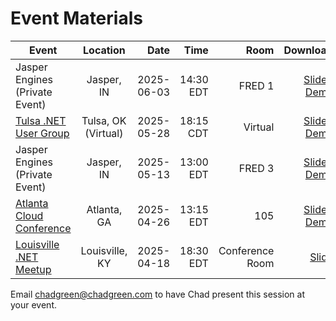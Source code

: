 # Event Materials

| Event                                                        |      Location       |       Date |      Time |            Room |                                                    Downloads |
| ------------------------------------------------------------ | :-----------------: | ---------: | --------: | --------------: | -----------------------------------------------------------: |
| Jasper Engines (Private Event)                               |     Jasper, IN      | 2025-06-03 | 14:30 EDT |          FRED 1 | [Slides](EventMaterials/MessagingPatterns-Jassper-DEV01-02.pptx) / [Demos](Demos\readme.md) |
| [Tulsa .NET User Group](https://www.meetup.com/tulsadevelopers-net/events/308068892) | Tulsa, OK (Virtual) | 2025-05-28 | 18:15 CDT |         Virtual | [Slides](EventMaterials/MessagingPatterns-Jassper-Tulsa.pptx) / [Demos](Demos\readme.md) |
| Jasper Engines (Private Event)                               |     Jasper, IN      | 2025-05-13 | 13:00 EDT |          FRED 3 | [Slides](EventMaterials/MessagingPatterns-Jassper-DEV03.pptx) / [Demos](Demos\readme.md) |
| [Atlanta Cloud Conference](https://atlantacloudconference.com/) |     Atlanta, GA     | 2025-04-26 | 13:15 EDT |             105 | [Slides](EventMaterials/MessagingPatterns-AtlantaCloudConference2025.pptx) / [Demos](Demos\readme.md) |
| [Louisville .NET Meetup](https://www.meetup.com/louisville-dotnet/events/307268301) |   Louisville, KY    | 2025-04-18 | 18:30 EDT | Conference Room | [Slides](EventMaterials\MessagingPatterns-LouDotNet2025.pptx) |

Email [chadgreen@chadgreen.com](mailto:chadgreen@chadgreen.com?subject=Presentation%20Request:%20Presentation%20Title) to have Chad present this session at your event.
